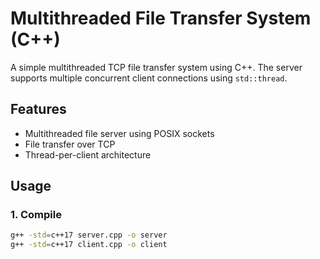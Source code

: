 # Multithreaded File Transfer System (C++)

A simple multithreaded TCP file transfer system using C++. The server supports multiple concurrent client connections using `std::thread`.

## Features
- Multithreaded file server using POSIX sockets
- File transfer over TCP
- Thread-per-client architecture

## Usage

### 1. Compile

```bash
g++ -std=c++17 server.cpp -o server
g++ -std=c++17 client.cpp -o client

